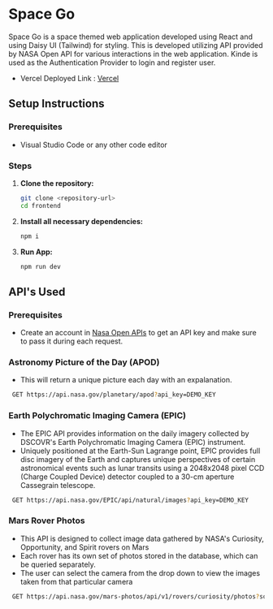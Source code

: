 # Space Go
Space Go is a space themed web application developed using React and using Daisy UI (Tailwind) for styling. This is developed utilizing API provided by NASA Open API for various interactions in the web application. Kinde is used as the Authentication Provider to login and register user.

- Vercel Deployed Link : [Vercel](https://space-go.vercel.app/)

## Setup Instructions

### Prerequisites
- Visual Studio Code or any other code editor

### Steps
1. **Clone the repository:**
   ```bash
   git clone <repository-url>
   cd frontend
2. **Install all necessary dependencies:**
   ```bash
   npm i 
2. **Run App:**
   ```bash
   npm run dev

## API's Used

### Prerequisites
- Create an account in [Nasa Open APIs](https://api.nasa.gov/) to get an API key and make sure to pass it during each request.

### Astronomy Picture of the Day (APOD)
- This will return a unique picture each day with an expalanation.
 ```bash
  GET https://api.nasa.gov/planetary/apod?api_key=DEMO_KEY
  ```
### Earth Polychromatic Imaging Camera (EPIC)
- The EPIC API provides information on the daily imagery collected by DSCOVR's Earth Polychromatic Imaging Camera (EPIC) instrument.
- Uniquely positioned at the Earth-Sun Lagrange point, EPIC provides full disc imagery of the Earth and captures unique perspectives of certain astronomical events such as lunar transits using a 2048x2048 pixel CCD (Charge Coupled Device) detector coupled to a 30-cm aperture Cassegrain telescope.
 ```bash
  GET https://api.nasa.gov/EPIC/api/natural/images?api_key=DEMO_KEY
  ```
### Mars Rover Photos
- This API is designed to collect image data gathered by NASA's Curiosity, Opportunity, and Spirit rovers on Mars
- Each rover has its own set of photos stored in the database, which can be queried separately.
- The user can select the camera from the drop down to view the images taken from that particular camera
 ```bash
  GET https://api.nasa.gov/mars-photos/api/v1/rovers/curiosity/photos?sol=1000&camera=fhaz&api_key=DEMO_KEY
  ```
